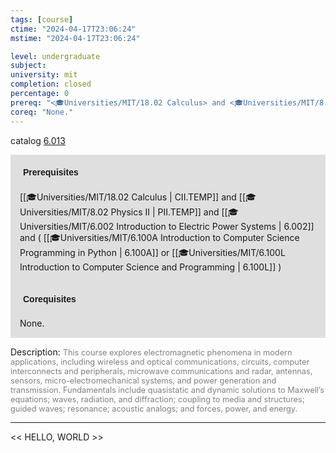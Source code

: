 ```yaml
---
tags: [course]
ctime: "2024-04-17T23:06:24"
mstime: "2024-04-17T23:06:24"

level: undergraduate
subject: 
university: mit
completion: closed
percentage: 0
prereq: "<🎓Universities/MIT/18.02 Calculus> and <🎓Universities/MIT/8.02 Physics II> and <🎓Universities/MIT/6.002 Introduction to Electric Power Systems> and ( <🎓Universities/MIT/6.100A Introduction to Computer Science Programming in Python> or <🎓Universities/MIT/6.100L Introduction to Computer Science and Programming> )"
coreq: "None."
---
```


catalog [6.013](https://ocw.mit.edu/courses/6-013-electromagnetics-and-applications-spring-2009/)

<span style="display: block; padding: 15px; background-color: rgb(100, 100, 100, 0.2);"><font id="m_prereq3978_0" style="display: block; font-family: Arial, sans-serif; font-weight: bold; padding: 5px">Prerequisites</font><br><span id="prereq3978_0">[[🎓Universities/MIT/18.02 Calculus | CII.TEMP]] and [[🎓Universities/MIT/8.02 Physics II | PII.TEMP]] and [[🎓Universities/MIT/6.002 Introduction to Electric Power Systems | 6.002]] and ( [[🎓Universities/MIT/6.100A Introduction to Computer Science Programming in Python | 6.100A]] or [[🎓Universities/MIT/6.100L Introduction to Computer Science and Programming | 6.100L]] )</span></span>
<span style="display: block; padding: 15px; background-color: rgb(100, 100, 100, 0.2);"><font id="m_coreq3978_0" style="display: block; font-family: Arial, sans-serif; font-weight: bold; padding: 5px">Corequisites</font><br><span id="coreq3978_0">None.</span></span>

<font style="">Description:</font>
<font style="color: grey; font-size: 0.8rem;">This course explores electromagnetic phenomena in modern applications, including wireless and optical communications, circuits, computer interconnects and peripherals, microwave communications and radar, antennas, sensors, micro-electromechanical systems, and power generation and transmission. Fundamentals include quasistatic and dynamic solutions to Maxwell’s equations; waves, radiation, and diffraction; coupling to media and structures; guided waves; resonance; acoustic analogs; and forces, power, and energy.</font>



---

<< HELLO, WORLD >>
